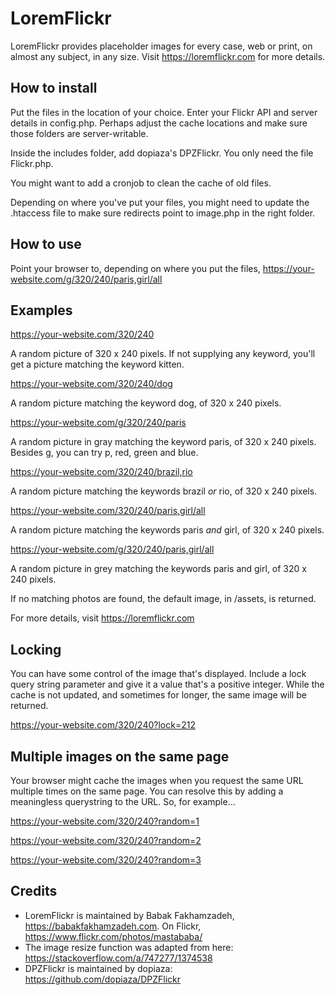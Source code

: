# LoremFlickr

LoremFlickr provides placeholder images for every case, web or print, on almost any subject, in any size. Visit https://loremflickr.com for more details.

## How to install

Put the files in the location of your choice. Enter your Flickr API and server details in config.php. Perhaps adjust the cache locations and make sure those folders are server-writable. 

Inside the includes folder, add dopiaza's DPZFlickr. You only need the file Flickr.php.

You might want to add a cronjob to clean the cache of old files.

Depending on where you've put your files, you might need to update the .htaccess file to make sure redirects point to image.php in the right folder.

## How to use

Point your browser to, depending on where you put the files, https://your-website.com/g/320/240/paris,girl/all

## Examples

  https://your-website.com/320/240

A random picture of 320 x 240 pixels. If not supplying any keyword, you'll get a picture matching the keyword kitten.

  https://your-website.com/320/240/dog

A random picture matching the keyword dog, of 320 x 240 pixels.

  https://your-website.com/g/320/240/paris

A random picture in gray matching the keyword paris, of 320 x 240 pixels. Besides g, you can try p, red, green and blue.

  https://your-website.com/320/240/brazil,rio

A random picture matching the keywords brazil *or* rio, of 320 x 240 pixels.

  https://your-website.com/320/240/paris,girl/all

A random picture matching the keywords paris *and* girl, of 320 x 240 pixels.

  https://your-website.com/g/320/240/paris,girl/all

A random picture in grey matching the keywords paris and girl, of 320 x 240 pixels.

If no matching photos are found, the default image, in /assets, is returned.

For more details, visit https://loremflickr.com

## Locking

You can have some control of the image that's displayed. Include a lock query string parameter and give it a value that's a positive integer. While the cache is not updated, and sometimes for longer, the same image will be returned.

  https://your-website.com/320/240?lock=212

## Multiple images on the same page

Your browser might cache the images when you request the same URL multiple times on the same page. You can resolve this by adding a meaningless querystring to the URL. So, for example...

  https://your-website.com/320/240?random=1
  
  https://your-website.com/320/240?random=2
  
  https://your-website.com/320/240?random=3

## Credits

+ LoremFlickr is maintained by Babak Fakhamzadeh, https://babakfakhamzadeh.com. On Flickr,  https://www.flickr.com/photos/mastababa/
+ The image resize function was adapted from here: https://stackoverflow.com/a/747277/1374538	
+ DPZFlickr is maintained by dopiaza: https://github.com/dopiaza/DPZFlickr
